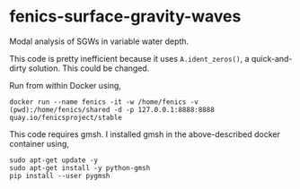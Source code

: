# fenics-surface-gravity-waves
Modal analysis of SGWs in variable water depth.

This code is pretty inefficient because it uses ```A.ident_zeros()```, a quick-and-dirty solution. This could be changed.

Run from within Docker using,
```
docker run --name fenics -it -w /home/fenics -v (pwd):/home/fenics/shared -d -p 127.0.0.1:8888:8888 quay.io/fenicsproject/stable
```

This code requires gmsh. I installed gmsh in the above-described docker container using,
```
sudo apt-get update -y
sudo apt-get install -y python-gmsh
pip install --user pygmsh
```

